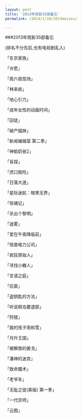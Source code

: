 ```yaml
---
layout: post
title: '2013年观影35部备忘'
permalink: /2014/1/10/2013movies/

---
```


###2013年观影35部备忘

(排名不分先后,也有电视剧乱入)

「东京家族」

「许愿」

「周六夜现场」

「林来疯」

「地心引力」

「成年女性的动画时间」

「囚徒」

「破产姐妹」

「新闻编辑室 第二季」

「神偷奶爸2」

「盲探」 

「虎口脱险」

「日落大道」

「星际迷航：暗黑无界」

「惊魂记」

「杀出个黎明」

「迷雾」

「爱在午夜降临前」

「怪兽电力公司」

「疯狂原始人」

「寻找小糖人」

「言语之庭」

「后窗」

「盗钥匙的方法」

「听说桐岛要退部」

「狩猎」

「狼的孩子雨和雪」

「月升王国」

「被解救的姜戈」

「潘神的迷宫」

「致命魔术」

「老爷车」

「无耻之徒(美版) 第一季」

「一代宗师」

「云图」